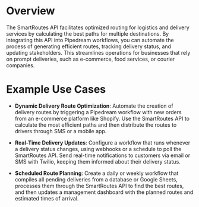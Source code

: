 # Overview

The SmartRoutes API facilitates optimized routing for logistics and delivery services by calculating the best paths for multiple destinations. By integrating this API into Pipedream workflows, you can automate the process of generating efficient routes, tracking delivery status, and updating stakeholders. This streamlines operations for businesses that rely on prompt deliveries, such as e-commerce, food services, or courier companies.

# Example Use Cases

- **Dynamic Delivery Route Optimization**: Automate the creation of delivery routes by triggering a Pipedream workflow with new orders from an e-commerce platform like Shopify. Use the SmartRoutes API to calculate the most efficient paths and then distribute the routes to drivers through SMS or a mobile app.

- **Real-Time Delivery Updates**: Configure a workflow that runs whenever a delivery status changes, using webhooks or a schedule to poll the SmartRoutes API. Send real-time notifications to customers via email or SMS with Twilio, keeping them informed about their delivery status.

- **Scheduled Route Planning**: Create a daily or weekly workflow that compiles all pending deliveries from a database or Google Sheets, processes them through the SmartRoutes API to find the best routes, and then updates a management dashboard with the planned routes and estimated times of arrival.
